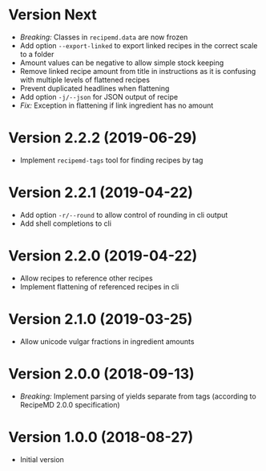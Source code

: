 # Version Next

- *Breaking:* Classes in `recipemd.data` are now frozen
- Add option `--export-linked` to export linked recipes in the correct scale to a folder
- Amount values can be negative to allow simple stock keeping
- Remove linked recipe amount from title in instructions as it is confusing with multiple levels of flattened recipes
- Prevent duplicated headlines when flattening
- Add option `-j/--json` for JSON output of recipe
- *Fix:* Exception in flattening if link ingredient has no amount


# Version 2.2.2 (2019-06-29)

- Implement `recipemd-tags` tool for finding recipes by tag


# Version 2.2.1 (2019-04-22)

- Add option `-r/--round` to allow control of rounding in cli output
- Add shell completions to cli


# Version 2.2.0 (2019-04-22)

- Allow recipes to reference other recipes
- Implement flattening of referenced recipes in cli


# Version 2.1.0 (2019-03-25)

- Allow unicode vulgar fractions in ingredient amounts


# Version 2.0.0 (2018-09-13)

- *Breaking:* Implement parsing of yields separate from tags (according to RecipeMD 2.0.0 specification)


# Version 1.0.0 (2018-08-27)

- Initial version